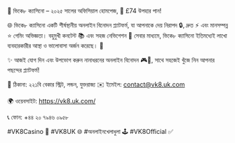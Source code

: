 🎰 ভিকে৮ ক্যাসিনো – ২০২৫ সালের অফিসিয়াল হোমপেজ, 🎁 £74 উপহার পান!

🌐 ভিকে৮ ক্যাসিনো
 একটি শীর্ষস্থানীয় অনলাইন বিনোদন প্ল্যাটফর্ম, যা আপনাকে দেয় নিরাপদ 🔒, দ্রুত ⚡ এবং মানসম্পন্ন ⭐ গেমিং অভিজ্ঞতা।
বহুমুখী কনটেন্ট 📚 এবং সহজ নেভিগেশন 🧭 সেবার মাধ্যমে, ভিকে৮ ক্যাসিনো ইতিমধ্যেই লাখো ব্যবহারকারীর আস্থা ও ভালোবাসা অর্জন করেছে। 💯

✨ আজই যোগ দিন এবং উপভোগ করুন নানাধরনের অনলাইন বিনোদন 🎮🎲, সাথে সহজেই খুঁজে নিন আপনার পছন্দের প্ল্যাটফর্ম!

📍 ঠিকানা: ২২১বি বেকার স্ট্রিট, লন্ডন, যুক্তরাজ্য
✉️ ইমেইল: contact@vk8.uk.com

🌍 ওয়েবসাইট: https://vk8.uk.com/

📞 ফোন: +৪৪ ২০ ৭৯৪৬ ০৯৫৮

#VK8Casino 🎰 #VK8UK 🌐 #অনলাইনখেলাধুলা 🕹️ #VK8Official ✅
